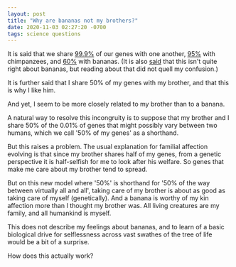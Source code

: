 ```yaml
---
layout: post
title: "Why are bananas not my brothers?"
date: 2020-11-03 02:27:20 -0700
tags: science questions
---
```

It is said that we share [99.9%](https://www.scientificamerican.com/article/what-does-the-fact-that-w/) of our genes with one another, [95%](https://www.scientificamerican.com/article/what-does-the-fact-that-w/) with chimpanzees, and [60%](https://www.breakthroughs.com/foundations-science/how-genetically-related-are-we-bananas) with bananas. (It is also [said](https://science.howstuffworks.com/life/genetic/people-bananas-share-dna.htm) that this isn't quite right about bananas, but reading about that did not quell my confusion.)

It is further said that I share 50% of my genes with my brother, and that this is why I like him.

And yet, I seem to be more closely related to my brother than to a banana.

A natural way to resolve this incongruity is to suppose that my brother and I share 50% of the 0.01% of genes that might possibly vary between two humans, which we call '50% of my genes' as a shorthand.

But this raises a problem. The usual explanation for familial affection evolving is that since my brother shares half of my genes, from a genetic perspective it is half-selfish for me to look after his welfare. So genes that make me care about my brother tend to spread.

But on this new model where '50%' is shorthand for '50% of the way between virtually all and all', taking care of my brother is about as good as taking care of myself (genetically). And a banana is worthy of my kin affection more than I thought my brother was. All living creatures are my family, and all humankind is myself.

This does not describe my feelings about bananas, and to learn of a basic biological drive for selflessness across vast swathes of the tree of life would be a bit of a surprise.

How does this actually work?
